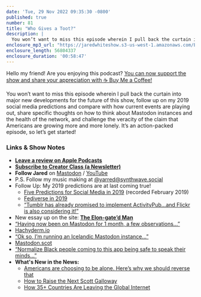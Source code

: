 ```yaml
---
date: 'Tue, 29 Nov 2022 09:35:30 -0800'
published: true
number: 81
title: "Who Gives a Toot?"
description: |
  You won’t want to miss this episode wherein I pull back the curtain into major new developments for the future of this show, follow up on my 2019 social media predictions and compare with how current events are playing out, share specific thoughts on how to think about Mastodon instances and the health of the network, and challenge the veracity of the claim that Americans are growing more and more lonely. It’s an action-packed episode, so let’s get started!
enclosure_mp3_url: "https://jaredwhiteshow.s3-us-west-1.amazonaws.com/Episode%2081%20-%20Who%20Gives%20a%20Toot.mp3"
enclosure_length: 56804337
enclosure_duration: '00:58:47'
---
```


Hello my friend! Are you enjoying this podcast? [You can now support the show and share your appreciation with ☕️ Buy Me a Coffee!](https://buymeacoffee.com/jaredwhite)

You won’t want to miss this episode wherein I pull back the curtain into major new developments for the future of this show, follow up on my 2019 social media predictions and compare with how current events are playing out, share specific thoughts on how to think about Mastodon instances and the health of the network, and challenge the veracity of the claim that Americans are growing more and more lonely. It’s an action-packed episode, so let’s get started!

### Links & Show Notes

* **[Leave a review on Apple Podcasts](https://podcasts.apple.com/us/podcast/fresh-fusion/id1387528457)**
* **[Subscribe to Creator Class (a Newsletter)](https://jaredwhite.com/creator-class)**
* **Follow Jared** on [Mastodon](https://indieweb.social/@jaredwhite) / [YouTube](https://www.youtube.com/@jaredcwhite)
* P.S. Follow my music making at [@yarred@synthwave.social](https://synthwave.social/@yarred)
* Follow Up: My 2019 predictions are at last coming true!
	* [Five Predictions for Social Media in 2019](https://jaredwhite.com/podcast/24/) (recorded February 2019)
  * [Fediverse in 2019](https://fediverse.party/en/post/fediverse-in-2019/)
  * [“Tumblr has already promised to implement ActivityPub…and Flickr is also considering it!”](https://sauropods.win/@john/109393971685933043)
* New essay up on the site: **[The Elon-gate’d Man](https://jaredwhite.com/articles/elongate)**
* [“Having now been on Mastodon for 1 month, a few observations…”](https://mastodon.social/@Sheril/109423995062939372)
* [Hachyderm.io](https://hachyderm.io)
* [“Ok so, I’m running an Icelandic Mastodon instance…”](https://types.pl/@tritlo/109367682018440140)
* [Mastodon.scot](https://mastodon.scot)
* [“Normalize Black people coming to this app being safe to speak their minds…”](https://mstdn.social/@ChaseTMAnderson/109412115065516172)
* **What's New in the News:**
  * [Americans are choosing to be alone. Here’s why we should reverse that](https://www.washingtonpost.com/opinions/2022/11/23/americans-alone-thanksgiving-friends/)
  * [How to Raise the Next Scott Galloway](https://pca.st/episode/24801e68-1c11-4568-bdd2-8ac12dc6e700)
  * [How 35+ Countries Are Leaving the Global Internet](https://nebula.tv/videos/techaltar-how-35-countries-are-leaving-the-global-internet)